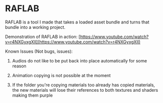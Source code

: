 # RAFLAB

RAFLAB is a tool I made that takes a loaded asset bundle and turns that bundle into a working project.

Demonstration of RAFLAB in action:
[https://www.youtube.com/watch?v=r4NXGyxgXlI](https://www.youtube.com/watch?v=r4NXGyxgXlI)

Known Issues (Not bugs, issues):

1. Audios do not like to be put back into place automatically for some reason

2. Animation copying is not possible at the moment

3. If the folder you're copying materials too already has copied materials, the new materials will lose their references to both textures and shaders making them purple
